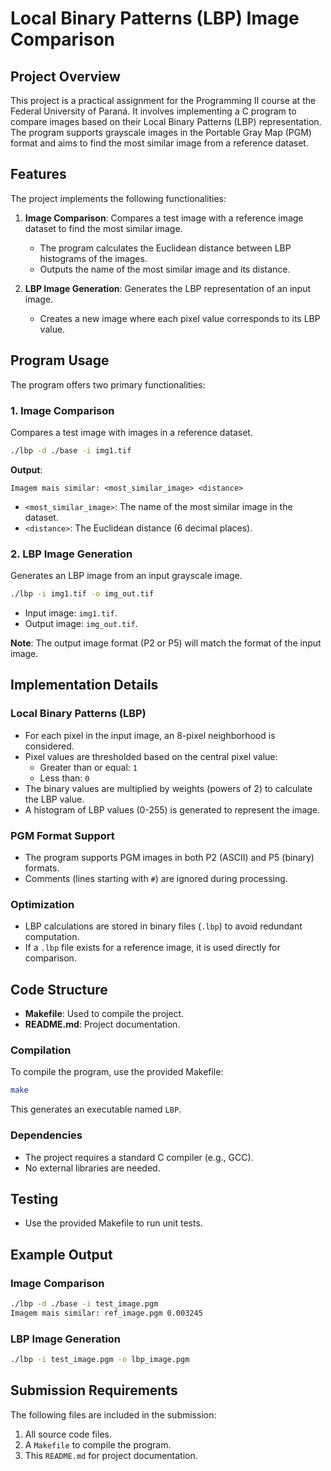 # Local Binary Patterns (LBP) Image Comparison

## Project Overview
This project is a practical assignment for the Programming II course at the Federal University of Paraná. It involves implementing a C program to compare images based on their Local Binary Patterns (LBP) representation. The program supports grayscale images in the Portable Gray Map (PGM) format and aims to find the most similar image from a reference dataset.

## Features
The project implements the following functionalities:

1. **Image Comparison**: Compares a test image with a reference image dataset to find the most similar image.
    - The program calculates the Euclidean distance between LBP histograms of the images.
    - Outputs the name of the most similar image and its distance.

2. **LBP Image Generation**: Generates the LBP representation of an input image.
    - Creates a new image where each pixel value corresponds to its LBP value.

## Program Usage
The program offers two primary functionalities:

### 1. Image Comparison
Compares a test image with images in a reference dataset.

```bash
./lbp -d ./base -i img1.tif
```

**Output**:
```
Imagem mais similar: <most_similar_image> <distance>
```
- `<most_similar_image>`: The name of the most similar image in the dataset.
- `<distance>`: The Euclidean distance (6 decimal places).

### 2. LBP Image Generation
Generates an LBP image from an input grayscale image.

```bash
./lbp -i img1.tif -o img_out.tif
```

- Input image: `img1.tif`.
- Output image: `img_out.tif`.

**Note**: The output image format (P2 or P5) will match the format of the input image.

## Implementation Details

### Local Binary Patterns (LBP)
- For each pixel in the input image, an 8-pixel neighborhood is considered.
- Pixel values are thresholded based on the central pixel value:
    - Greater than or equal: `1`
    - Less than: `0`
- The binary values are multiplied by weights (powers of 2) to calculate the LBP value.
- A histogram of LBP values (0-255) is generated to represent the image.

### PGM Format Support
- The program supports PGM images in both P2 (ASCII) and P5 (binary) formats.
- Comments (lines starting with `#`) are ignored during processing.

### Optimization
- LBP calculations are stored in binary files (`.lbp`) to avoid redundant computation.
- If a `.lbp` file exists for a reference image, it is used directly for comparison.

## Code Structure

- **Makefile**: Used to compile the project.
- **README.md**: Project documentation.

### Compilation
To compile the program, use the provided Makefile:

```bash
make
```

This generates an executable named `LBP`.

### Dependencies
- The project requires a standard C compiler (e.g., GCC).
- No external libraries are needed.


## Testing
- Use the provided Makefile to run unit tests.

## Example Output
### Image Comparison
```bash
./lbp -d ./base -i test_image.pgm
Imagem mais similar: ref_image.pgm 0.003245
```

### LBP Image Generation
```bash
./lbp -i test_image.pgm -o lbp_image.pgm
```

## Submission Requirements
The following files are included in the submission:

1. All source code files.
2. A `Makefile` to compile the program.
3. This `README.md` for project documentation.

